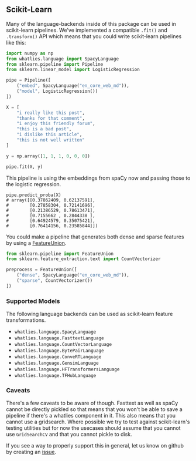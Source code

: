 ## Scikit-Learn

Many of the language-backends inside of this package can be used in scikit-learn pipelines.
We've implemented a compatible `.fit()` and `.transform()` API which means that
you could write scikit-learn pipelines like this:

```python
import numpy as np
from whatlies.language import SpacyLanguage
from sklearn.pipeline import Pipeline
from sklearn.linear_model import LogisticRegression

pipe = Pipeline([
    ("embed", SpacyLanguage("en_core_web_md")),
    ("model", LogisticRegression())
])

X = [
    "i really like this post",
    "thanks for that comment",
    "i enjoy this friendly forum",
    "this is a bad post",
    "i dislike this article",
    "this is not well written"
]

y = np.array([1, 1, 1, 0, 0, 0])

pipe.fit(X, y)
```

This pipeline is using the embeddings from spaCy now and passing those
to the logistic regression.

```
pipe.predict_proba(X)
# array([[0.37862409, 0.62137591],
#        [0.27858304, 0.72141696],
#        [0.21386529, 0.78613471],
#        [0.7155662 , 0.2844338 ],
#        [0.64924579, 0.35075421],
#        [0.76414156, 0.23585844]])
```

You could make a pipeline that generates both dense and sparse features by using a
[FeatureUnion](https://scikit-learn.org/stable/modules/generated/sklearn.pipeline.FeatureUnion.html).

```python
from sklearn.pipeline import FeatureUnion
from sklearn.feature_extraction.text import CountVectorizer

preprocess = FeatureUnion([
    ("dense", SpacyLanguage("en_core_web_md")),
    ("sparse", CountVectorizer())
])
```

### Supported Models

The following language backends can be used as scikit-learn feature transformations.

- `whatlies.language.SpacyLanguage`
- `whatlies.language.FasttextLanguage`
- `whatlies.language.CountVectorLanguage`
- `whatlies.language.BytePairLanguage`
- `whatlies.language.ConveRTLanguage`
- `whatlies.language.GensimLanguage`
- `whatlies.language.HFTransformersLanguage`
- `whatlies.language.TFHubLanguage`

### Caveats

There's a few caveats to be aware of though. Fasttext as well as spaCy cannot be directly pickled
so that means that you won't be able to save a pipeline if there's a whatlies component
in it. This also means that you cannot use a gridsearch. Where possible we try to
test against scikit-learn's testing utilities but for now the usecases should assume that you
cannot use `GridSearchCV` and that you cannot pickle to disk.

If you see a way to properly support this in general, let us know on github by creating an [issue](https://github.com/RasaHQ/whatlies/issues).
